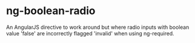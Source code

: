 ng-boolean-radio
================

An AngularJS directive to work around but where radio inputs with boolean value 'false' are incorrectly flagged 'invalid' when using ng-required.
